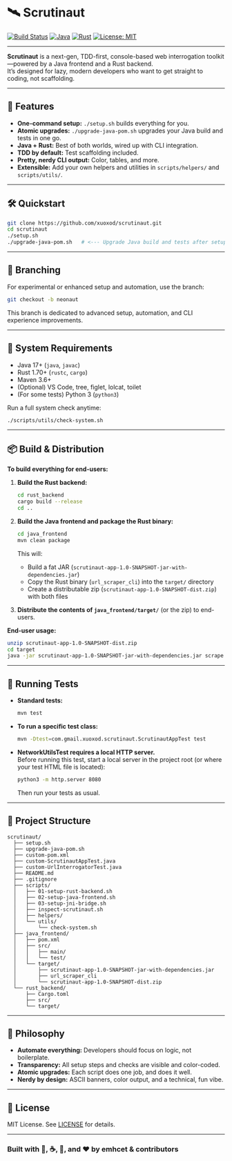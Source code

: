 # 🛰️ Scrutinaut

[![Build Status](https://img.shields.io/badge/build-automated-brightgreen)](./setup.sh)
[![Java](https://img.shields.io/badge/Java-17%2B-orange)](https://adoptium.net/)
[![Rust](https://img.shields.io/badge/Rust-1.70%2B-blue)](https://www.rust-lang.org/)
[![License: MIT](https://img.shields.io/badge/License-MIT-yellow.svg)](LICENSE)

---

**Scrutinaut** is a next-gen, TDD-first, console-based web interrogation toolkit—powered by a Java frontend and a Rust backend.  
It’s designed for lazy, modern developers who want to get straight to coding, not scaffolding.

---

## 🚀 Features

- **One-command setup:** `./setup.sh` builds everything for you.
- **Atomic upgrades:** `./upgrade-java-pom.sh` upgrades your Java build and tests in one go.
- **Java + Rust:** Best of both worlds, wired up with CLI integration.
- **TDD by default:** Test scaffolding included.
- **Pretty, nerdy CLI output:** Color, tables, and more.
- **Extensible:** Add your own helpers and utilities in `scripts/helpers/` and `scripts/utils/`.

---

## 🛠️ Quickstart

```sh
git clone https://github.com/xuoxod/scrutinaut.git
cd scrutinaut
./setup.sh
./upgrade-java-pom.sh   # <--- Upgrade Java build and tests after setup
```

---

## 🌱 Branching

For experimental or enhanced setup and automation, use the branch:

```sh
git checkout -b neonaut
```

This branch is dedicated to advanced setup, automation, and CLI experience improvements.

---

## 🧪 System Requirements

- Java 17+ (`java`, `javac`)
- Rust 1.70+ (`rustc`, `cargo`)
- Maven 3.6+
- (Optional) VS Code, tree, figlet, lolcat, toilet
- (For some tests) Python 3 (`python3`)

Run a full system check anytime:

```sh
./scripts/utils/check-system.sh
```

---

## 📦 Build & Distribution

**To build everything for end-users:**

1. **Build the Rust backend:**

    ```sh
    cd rust_backend
    cargo build --release
    cd ..
    ```

2. **Build the Java frontend and package the Rust binary:**

    ```sh
    cd java_frontend
    mvn clean package
    ```

    This will:
    - Build a fat JAR (`scrutinaut-app-1.0-SNAPSHOT-jar-with-dependencies.jar`)
    - Copy the Rust binary (`url_scraper_cli`) into the `target/` directory
    - Create a distributable zip (`scrutinaut-app-1.0-SNAPSHOT-dist.zip`) with both files

3. **Distribute the contents of `java_frontend/target/`** (or the zip) to end-users.

**End-user usage:**

```sh
unzip scrutinaut-app-1.0-SNAPSHOT-dist.zip
cd target
java -jar scrutinaut-app-1.0-SNAPSHOT-jar-with-dependencies.jar scrape https://www.rust-lang.org/
```

---

## 🧪 Running Tests

- **Standard tests:**  

  ```sh
  mvn test
  ```

- **To run a specific test class:**  

  ```sh
  mvn -Dtest=com.gmail.xuoxod.scrutinaut.ScrutinautAppTest test
  ```

- **NetworkUtilsTest requires a local HTTP server.**  
  Before running this test, start a local server in the project root (or where your test HTML file is located):

  ```sh
  python3 -m http.server 8080
  ```

  Then run your tests as usual.

---

## 📂 Project Structure

```plaintext
scrutinaut/
  ├── setup.sh
  ├── upgrade-java-pom.sh
  ├── custom-pom.xml
  ├── custom-ScrutinautAppTest.java
  ├── custom-UrlInterrogatorTest.java
  ├── README.md
  ├── .gitignore
  ├── scripts/
  │   ├── 01-setup-rust-backend.sh
  │   ├── 02-setup-java-frontend.sh
  │   ├── 03-setup-jni-bridge.sh
  │   ├── inspect-scrutinaut.sh
  │   ├── helpers/
  │   └── utils/
  │       └── check-system.sh
  ├── java_frontend/
  │   ├── pom.xml
  │   ├── src/
  │   │   ├── main/
  │   │   └── test/
  │   └── target/
  │       ├── scrutinaut-app-1.0-SNAPSHOT-jar-with-dependencies.jar
  │       ├── url_scraper_cli
  │       └── scrutinaut-app-1.0-SNAPSHOT-dist.zip
  └── rust_backend/
      ├── Cargo.toml
      ├── src/
      └── target/
```

---

## 🤖 Philosophy

- **Automate everything:** Developers should focus on logic, not boilerplate.
- **Transparency:** All setup steps and checks are visible and color-coded.
- **Atomic upgrades:** Each script does one job, and does it well.
- **Nerdy by design:** ASCII banners, color output, and a technical, fun vibe.

---

## 📝 License

MIT License. See [LICENSE](LICENSE) for details.

---

### **Built with 🚀, ☕, 🦀, and ❤️ by emhcet & contributors**
